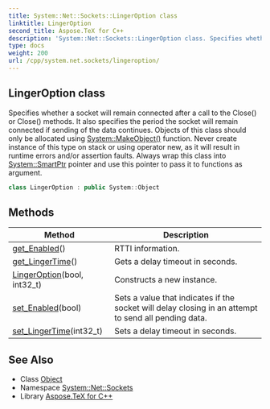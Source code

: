 ```yaml
---
title: System::Net::Sockets::LingerOption class
linktitle: LingerOption
second_title: Aspose.TeX for C++
description: 'System::Net::Sockets::LingerOption class. Specifies whether a socket will remain connected after a call to the Close() or Close() methods. It also specifies the period the socket will remain connected if sending of the data continues. Objects of this class should only be allocated using System::MakeObject() function. Never create instance of this type on stack or using operator new, as it will result in runtime errors and/or assertion faults. Always wrap this class into System::SmartPtr pointer and use this pointer to pass it to functions as argument in C++.'
type: docs
weight: 200
url: /cpp/system.net.sockets/lingeroption/
---
```

## LingerOption class


Specifies whether a socket will remain connected after a call to the Close() or Close() methods. It also specifies the period the socket will remain connected if sending of the data continues. Objects of this class should only be allocated using [System::MakeObject()](../../system/makeobject/) function. Never create instance of this type on stack or using operator new, as it will result in runtime errors and/or assertion faults. Always wrap this class into [System::SmartPtr](../../system/smartptr/) pointer and use this pointer to pass it to functions as argument.

```cpp
class LingerOption : public System::Object
```

## Methods

| Method | Description |
| --- | --- |
| [get_Enabled](./get_enabled/)() | RTTI information. |
| [get_LingerTime](./get_lingertime/)() | Gets a delay timeout in seconds. |
| [LingerOption](./lingeroption/)(bool, int32_t) | Constructs a new instance. |
| [set_Enabled](./set_enabled/)(bool) | Sets a value that indicates if the socket will delay closing in an attempt to send all pending data. |
| [set_LingerTime](./set_lingertime/)(int32_t) | Sets a delay timeout in seconds. |
## See Also

* Class [Object](../../system/object/)
* Namespace [System::Net::Sockets](../)
* Library [Aspose.TeX for C++](../../)

